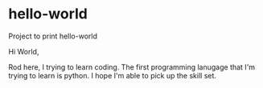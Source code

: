 # hello-world
Project to print hello-world

Hi World,

Rod here, I trying to learn coding.  The first programming lanugage that I'm trying to learn is python.
I hope I'm able to pick up the skill set.

